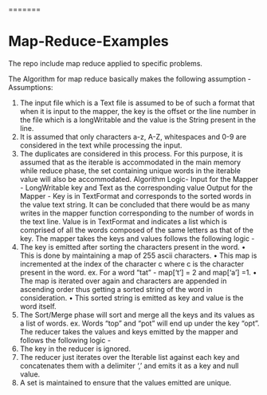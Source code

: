 
=======
# Map-Reduce-Examples
The repo include map reduce applied to specific problems.

The Algorithm for map reduce basically makes the following assumption -
Assumptions:
1. The input file which is a Text file is assumed to be of such a format
that when it is input to the mapper, the key is the offset or the line number in the file which is a
longWritable and the value is the String present in the line.
2. It is assumed that only characters a-z, A-Z, whitespaces and 0-9 are considered in the text while
processing the input.
3. The duplicates are considered in this process. For this purpose, it is assumed that as the iterable is
accommodated in the main memory while reduce phase, the set containing unique words in the iterable
value will also be accommodated.
Algorithm Logic-
Input for the Mapper -
LongWritable key and Text as the corresponding value
Output for the Mapper -
Key is in TextFormat and corresponds to the sorted words in the value text string. It can be
concluded that there would be as many writes in the mapper function corresponding to the number of
words in the text line.
Value is in TextFormat and indicates a list which is comprised of all the words composed of the same
letters as that of the key.
The mapper takes the keys and values follows the following logic -
1. The key is emitted after sorting the characters present in the word.
• This is done by maintaining a map of 255 ascii characters.
• This map is incremented at the index of the character c where c is the character present
in the word. ex. For a word “tat” - map[‘t’] = 2 and map[‘a’] =1.
• The map is iterated over again and characters are appended in ascending order thus
getting a sorted string of the word in consideration.
• This sorted string is emitted as key and value is the word itself.
2. The Sort/Merge phase will sort and merge all the keys and its values as a list of words. ex. Words
“top” and “pot” will end up under the key “opt”.
The reducer takes the values and keys emitted by the mapper and follows the following logic -
1. The key in the reducer is ignored.
2. The reducer just iterates over the Iterable<Text> list against each key and concatenates them with a
delimiter ‘,’ and emits it as a key and null value.
3. A set is maintained to ensure that the values emitted are unique.

